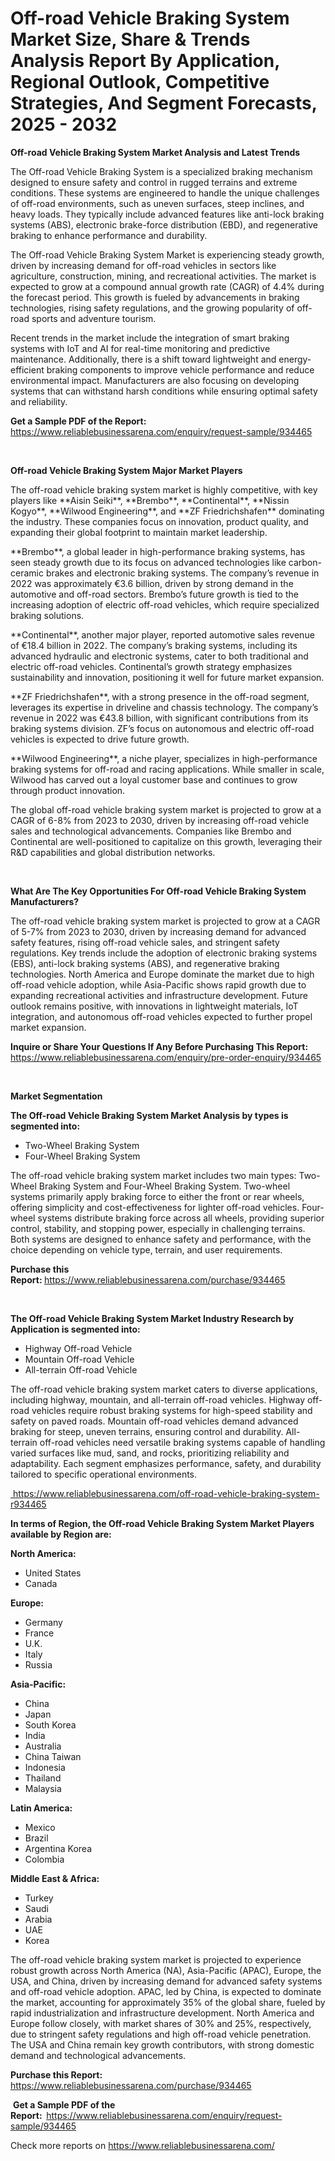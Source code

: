 <p><h1>Off-road Vehicle Braking System Market Size, Share & Trends Analysis Report By Application, Regional Outlook, Competitive Strategies, And Segment Forecasts, 2025 - 2032</h1></p><p><strong>Off-road Vehicle Braking System Market Analysis and Latest Trends</strong></p>
<p><p>The Off-road Vehicle Braking System is a specialized braking mechanism designed to ensure safety and control in rugged terrains and extreme conditions. These systems are engineered to handle the unique challenges of off-road environments, such as uneven surfaces, steep inclines, and heavy loads. They typically include advanced features like anti-lock braking systems (ABS), electronic brake-force distribution (EBD), and regenerative braking to enhance performance and durability.</p><p>The Off-road Vehicle Braking System Market is experiencing steady growth, driven by increasing demand for off-road vehicles in sectors like agriculture, construction, mining, and recreational activities. The market is expected to grow at a compound annual growth rate (CAGR) of 4.4% during the forecast period. This growth is fueled by advancements in braking technologies, rising safety regulations, and the growing popularity of off-road sports and adventure tourism.</p><p>Recent trends in the market include the integration of smart braking systems with IoT and AI for real-time monitoring and predictive maintenance. Additionally, there is a shift toward lightweight and energy-efficient braking components to improve vehicle performance and reduce environmental impact. Manufacturers are also focusing on developing systems that can withstand harsh conditions while ensuring optimal safety and reliability.</p></p>
<p><strong>Get a Sample PDF of the Report:&nbsp;</strong> <a href="https://www.reliablebusinessarena.com/enquiry/request-sample/934465?utm_campaign=1871&utm_medium=2&utm_source=Github&utm_content=ia&utm_term=23012025&utm_id=off-road-vehicle-braking-system">https://www.reliablebusinessarena.com/enquiry/request-sample/934465</a></p>
<p>&nbsp;</p>
<p><strong>Off-road Vehicle Braking System Major Market Players</strong></p>
<p><p>The off-road vehicle braking system market is highly competitive, with key players like **Aisin Seiki**, **Brembo**, **Continental**, **Nissin Kogyo**, **Wilwood Engineering**, and **ZF Friedrichshafen** dominating the industry. These companies focus on innovation, product quality, and expanding their global footprint to maintain market leadership.</p><p>**Brembo**, a global leader in high-performance braking systems, has seen steady growth due to its focus on advanced technologies like carbon-ceramic brakes and electronic braking systems. The company’s revenue in 2022 was approximately €3.6 billion, driven by strong demand in the automotive and off-road sectors. Brembo’s future growth is tied to the increasing adoption of electric off-road vehicles, which require specialized braking solutions.</p><p>**Continental**, another major player, reported automotive sales revenue of €18.4 billion in 2022. The company’s braking systems, including its advanced hydraulic and electronic systems, cater to both traditional and electric off-road vehicles. Continental’s growth strategy emphasizes sustainability and innovation, positioning it well for future market expansion.</p><p>**ZF Friedrichshafen**, with a strong presence in the off-road segment, leverages its expertise in driveline and chassis technology. The company’s revenue in 2022 was €43.8 billion, with significant contributions from its braking systems division. ZF’s focus on autonomous and electric off-road vehicles is expected to drive future growth.</p><p>**Wilwood Engineering**, a niche player, specializes in high-performance braking systems for off-road and racing applications. While smaller in scale, Wilwood has carved out a loyal customer base and continues to grow through product innovation.</p><p>The global off-road vehicle braking system market is projected to grow at a CAGR of 6-8% from 2023 to 2030, driven by increasing off-road vehicle sales and technological advancements. Companies like Brembo and Continental are well-positioned to capitalize on this growth, leveraging their R&D capabilities and global distribution networks.</p></p>
<p>&nbsp;</p>
<p><strong>What Are The Key Opportunities For Off-road Vehicle Braking System Manufacturers?</strong></p>
<p><p>The off-road vehicle braking system market is projected to grow at a CAGR of 5-7% from 2023 to 2030, driven by increasing demand for advanced safety features, rising off-road vehicle sales, and stringent safety regulations. Key trends include the adoption of electronic braking systems (EBS), anti-lock braking systems (ABS), and regenerative braking technologies. North America and Europe dominate the market due to high off-road vehicle adoption, while Asia-Pacific shows rapid growth due to expanding recreational activities and infrastructure development. Future outlook remains positive, with innovations in lightweight materials, IoT integration, and autonomous off-road vehicles expected to further propel market expansion.</p></p>
<p><strong>Inquire or Share Your Questions If Any Before Purchasing This Report:</strong> <a href="https://www.reliablebusinessarena.com/enquiry/pre-order-enquiry/934465?utm_campaign=1871&utm_medium=2&utm_source=Github&utm_content=ia&utm_term=23012025&utm_id=off-road-vehicle-braking-system">https://www.reliablebusinessarena.com/enquiry/pre-order-enquiry/934465</a></p>
<p>&nbsp;</p>
<p><strong>Market Segmentation</strong></p>
<p><strong>The Off-road Vehicle Braking System Market Analysis by types is segmented into:</strong></p>
<p><ul><li>Two-Wheel Braking System</li><li>Four-Wheel Braking System</li></ul></p>
<p><p>The off-road vehicle braking system market includes two main types: Two-Wheel Braking System and Four-Wheel Braking System. Two-wheel systems primarily apply braking force to either the front or rear wheels, offering simplicity and cost-effectiveness for lighter off-road vehicles. Four-wheel systems distribute braking force across all wheels, providing superior control, stability, and stopping power, especially in challenging terrains. Both systems are designed to enhance safety and performance, with the choice depending on vehicle type, terrain, and user requirements.</p></p>
<p><strong>Purchase this Report:&nbsp;</strong><a href="https://www.reliablebusinessarena.com/purchase/934465?utm_campaign=1871&utm_medium=2&utm_source=Github&utm_content=ia&utm_term=23012025&utm_id=off-road-vehicle-braking-system">https://www.reliablebusinessarena.com/purchase/934465</a></p>
<p>&nbsp;</p>
<p><strong>The Off-road Vehicle Braking System Market Industry Research by Application is segmented into:</strong></p>
<p><ul><li>Highway Off-road Vehicle</li><li>Mountain Off-road Vehicle</li><li>All-terrain Off-road Vehicle</li></ul></p>
<p><p>The off-road vehicle braking system market caters to diverse applications, including highway, mountain, and all-terrain off-road vehicles. Highway off-road vehicles require robust braking systems for high-speed stability and safety on paved roads. Mountain off-road vehicles demand advanced braking for steep, uneven terrains, ensuring control and durability. All-terrain off-road vehicles need versatile braking systems capable of handling varied surfaces like mud, sand, and rocks, prioritizing reliability and adaptability. Each segment emphasizes performance, safety, and durability tailored to specific operational environments.</p></p>
<p><a href="https://www.reliablebusinessarena.com/off-road-vehicle-braking-system-r934465?utm_campaign=1871&utm_medium=2&utm_source=Github&utm_content=ia&utm_term=23012025&utm_id=off-road-vehicle-braking-system">&nbsp;https://www.reliablebusinessarena.com/off-road-vehicle-braking-system-r934465</a></p>
<p><strong>In terms of Region, the Off-road Vehicle Braking System Market Players available by Region are:</strong></p>
<p>
    <p> <strong> North America: </strong>
        <ul>
            <li>United States</li>
            <li>Canada</li>
        </ul>
        </p> 
    <p> <strong> Europe: </strong>
        <ul>
            <li>Germany</li>
            <li>France</li>
            <li>U.K.</li>
            <li>Italy</li>
            <li>Russia</li>
        </ul>
        </p> 
    <p> <strong> Asia-Pacific: </strong>
        <ul>
            <li>China</li>
            <li>Japan</li>
            <li>South Korea</li>
            <li>India</li>
            <li>Australia</li>
            <li>China Taiwan</li>
            <li>Indonesia</li>
            <li>Thailand</li>
            <li>Malaysia</li>
        </ul>
        </p> 
    <p> <strong> Latin America: </strong>
        <ul>
            <li>Mexico</li>
            <li>Brazil</li>
            <li>Argentina Korea</li>
            <li>Colombia</li>
        </ul>
        </p> 
    <p> <strong> Middle East & Africa: </strong>
        <ul>
            <li>Turkey</li>
            <li>Saudi</li>
            <li>Arabia</li>
            <li>UAE</li>
            <li>Korea</li>
        </ul>
    </p>
    </p>
<p><p>The off-road vehicle braking system market is projected to experience robust growth across North America (NA), Asia-Pacific (APAC), Europe, the USA, and China, driven by increasing demand for advanced safety systems and off-road vehicle adoption. APAC, led by China, is expected to dominate the market, accounting for approximately 35% of the global share, fueled by rapid industrialization and infrastructure development. North America and Europe follow closely, with market shares of 30% and 25%, respectively, due to stringent safety regulations and high off-road vehicle penetration. The USA and China remain key growth contributors, with strong domestic demand and technological advancements.</p></p>
<p><strong>Purchase this Report: </strong><a href="https://www.reliablebusinessarena.com/purchase/934465?utm_campaign=1871&utm_medium=2&utm_source=Github&utm_content=ia&utm_term=23012025&utm_id=off-road-vehicle-braking-system">https://www.reliablebusinessarena.com/purchase/934465</a></p>
<p>&nbsp;<strong>Get a Sample PDF of the Report:&nbsp;&nbsp;</strong><a href="https://www.reliablebusinessarena.com/enquiry/request-sample/934465?utm_campaign=1871&utm_medium=2&utm_source=Github&utm_content=ia&utm_term=23012025&utm_id=off-road-vehicle-braking-system">https://www.reliablebusinessarena.com/enquiry/request-sample/934465</a></p>
<p><strong></strong></p>
<p>Check more reports on <a href="https://www.reliablebusinessarena.com/?utm_campaign=1871&utm_medium=2&utm_source=Github&utm_content=ia&utm_term=23012025&utm_id=off-road-vehicle-braking-system">https://www.reliablebusinessarena.com/</a></p>